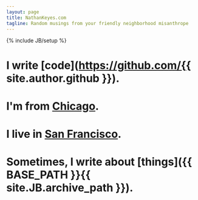 ```yaml
---
layout: page
title: NathanKeyes.com
tagline: Random musings from your friendly neighborhood misanthrope
---
```

{% include JB/setup %}

# I write [code](https://github.com/{{ site.author.github }}).
# I'm from [Chicago](https://maps.google.com/maps?q=Chicago).
# I live in [San Francisco](https://maps.google.com/maps?q=San+Francisco).
# Sometimes, I write about [things]({{ BASE_PATH }}{{ site.JB.archive_path }}).
